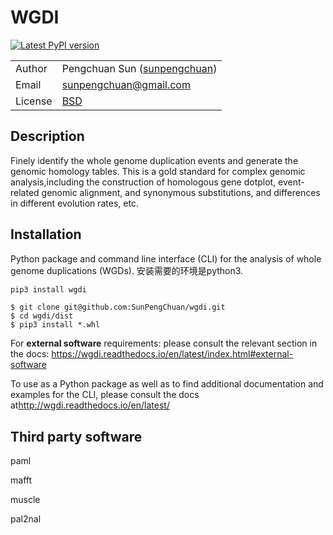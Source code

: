 # WGDI

[![Latest PyPI version](https://img.shields.io/pypi/v/wgdi.svg)](https://pypi.python.org/pypi/wgdi)

| | |
| --- | --- |
| Author  | Pengchuan Sun ([sunpengchuan](https//github.com/sunpengchuan)) |
| Email   | <sunpengchuan@gmail.com> |
| License | [BSD](http://creativecommons.org/licenses/BSD/) |

## Description

Finely identify the whole genome duplication events and generate the genomic homology tables. This is a gold standard for complex genomic analysis,including the construction of homologous gene dotplot, event-related genomic alignment, and synonymous substitutions, and differences in different evolution rates, etc.

## Installation

Python package and command line interface (CLI) for the analysis of whole genome duplications (WGDs). 安装需要的环境是python3. 

```bash
pip3 install wgdi
```

```
$ git clone git@github.com:SunPengChuan/wgdi.git
$ cd wgdi/dist
$ pip3 install *.whl
```

For **external software** requirements: please consult the relevant section in the docs: <https://wgdi.readthedocs.io/en/latest/index.html#external-software>

To use as a Python package as well as to find additional documentation and examples for the CLI, please consult the docs at<http://wgdi.readthedocs.io/en/latest/>



## Third party software

paml

mafft

muscle

pal2nal